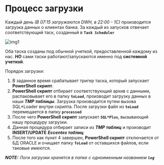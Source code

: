 # Процесс загрузки

  Каждый день _(В 07:15 загружаются DWH, в 22:00 - 1С)_ производится загрузка данных о клиентах банка. За каждый из запусков отвечает соответствующий таск, созданный в **`Task Scheduler`**

  ![img1](https://github.com/CrappyCodeMaker/ECCENTEX-KNOWLEGE/blob/main/Content/1%20Start%20work/1.2%20Load%20from%20CSV/IMG/1.png?raw=true)

  Оба таска созданы под обычной учеткой, предоставленной каждому из нас. **_НО_**  сами таски работают/запускаются именно под **системной учеткой**.

  Порядок загрузки:

1. В заданное время срабатывает тригер таска, который запускает **PowerShell скрипт**.
2. **PowerShell скрипт** отбирает соответствующий архив с данными, распаковывает его в папку **`toLoad`**, производит загрузку данных в наши **_TMP таблицы_**.     Загрузка производится путем вызова SQL*Loader внутри скрипта. После загрузки файл из **`toLoad`** перемещается в папку **`processed`**
3. После чего **PowerShell скрипт** запускает **`SQL*Plus`**, вызывающий нашу процедуру загрузки.
4. Данная процедура отбирает записи из **_TMP таблиц_** и производит **INSERT/UPDATE** **_Eccentex таблиц_**
5. После того как пункт 4 завершен, **PowerShell скрипт** отключается от БД ORACLE и очищает папку **`ToLoad`** от оставшихся файлов, если таковые имеются.

**_NOTE:_** _Логи загрузки хранятся в папке с одноименным названием **`log`**_